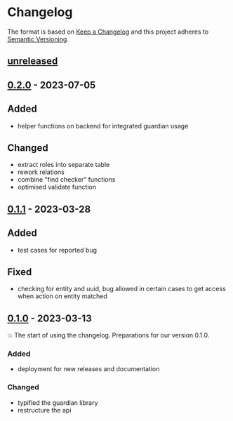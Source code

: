 # Changelog

The format is based on [Keep a Changelog](http://keepachangelog.com/) and this project adheres to [Semantic Versioning](http://semver.org/).

## [unreleased](https://github.com/uzh/guardian/tree/HEAD)

## [0.2.0](https://github.com/uzh/guardian/tree/0.2.0) - 2023-07-05

## Added

- helper functions on backend for integrated guardian usage

## Changed

- extract roles into separate table
- rework relations
- combine "find checker" functions
- optimised validate function


## [0.1.1](https://github.com/uzh/guardian/tree/0.1.1) - 2023-03-28

## Added

- test cases for reported bug

## Fixed

- checking for entity and uuid, bug allowed in certain cases to get access when action on entity matched

## [0.1.0](https://github.com/uzh/guardian/tree/0.1.0) - 2023-03-13

💥 The start of using the changelog. Preparations for our version 0.1.0.

### Added

- deployment for new releases and documentation

### Changed

- typified the guardian library
- restructure the api
